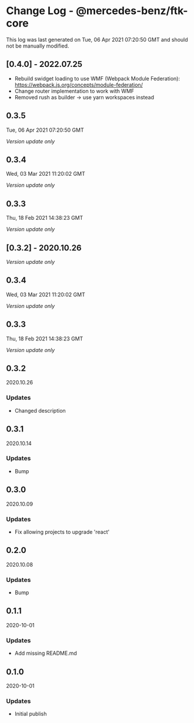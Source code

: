 # Change Log - @mercedes-benz/ftk-core

This log was last generated on Tue, 06 Apr 2021 07:20:50 GMT and should not be manually modified.

## [0.4.0] - 2022.07.25

- Rebuild swidget loading to use WMF (Webpack Module Federation): https://webpack.js.org/concepts/module-federation/
- Change router implementation to work with WMF
- Removed rush as builder -> use yarn workspaces instead

## 0.3.5
Tue, 06 Apr 2021 07:20:50 GMT

*Version update only*

## 0.3.4
Wed, 03 Mar 2021 11:20:02 GMT

*Version update only*

## 0.3.3
Thu, 18 Feb 2021 14:38:23 GMT

*Version update only*

## [0.3.2] - 2020.10.26

*Version update only*

## 0.3.4
Wed, 03 Mar 2021 11:20:02 GMT

*Version update only*

## 0.3.3
Thu, 18 Feb 2021 14:38:23 GMT

*Version update only*

## 0.3.2
2020.10.26

### Updates

- Changed description

## 0.3.1
2020.10.14

### Updates

- Bump

## 0.3.0
2020.10.09

### Updates

- Fix allowing projects to upgrade 'react'

## 0.2.0
2020.10.08

### Updates

- Bump

## 0.1.1
2020-10-01

### Updates

- Add missing README.md

## 0.1.0
2020-10-01

### Updates

- Initial publish

